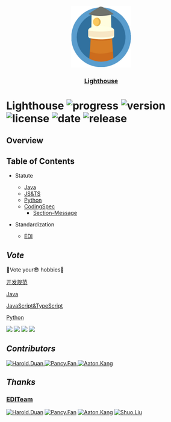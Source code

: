 <p align="center">
  <a href="https://github.com/EDITeam/standardization.lighthouse"><img src="/static/lighthouse.png" width="160" alt="Lighthouse's logo" /></a>
</p>
<h3 align="center"><a href="https://github.com/EDITeam/standardization.lighthouse">Lighthouse</a></h3>

# **Lighthouse** ![progress](http://progressed.io/bar/7?title=done) ![version](https://img.shields.io/badge/version-0.1.1-blue.svg?cacheSeconds=2592000) ![license](https://img.shields.io/badge/license-MIT-green.svg) ![date](https://img.shields.io/date/1551148020.svg) ![release](https://img.shields.io/github/release/EDITeam/standardization.lighthouse.svg)

## **Overview**

## **Table of Contents**

+ Statute
    + [Java](./开发规约/java编程规约.md 'Java')
    + [JS&TS](./开发规约/js编程规约.md 'JS&TS')
    + [Python](./开发规约/python编程规约.md 'Python')
    + [CodingSpec](./开发规约/代码规范.md 'Spec')
        + [Section-Message](./开发规约/消息篇.md 'Msg')

+ Standardization
    + [EDI](./标准化/EDI总体设计.md 'EDI')

## ***Vote***

🎉Vote your😎 hobbies🎉

[开发规范](./开发规约/代码规范.md '代码规范')

[Java](./开发规约/java编程规约.md 'Java')

[JavaScript&TypeScript](./开发规约/js编程规约.md 'JS&TS')

[Python](./开发规约/python编程规约.md 'Python')

[![](https://api.gh-polls.com/poll/01D4KWC7PZ66P0JBD05SPH6XXQ/Java)](https://api.gh-polls.com/poll/01D4KWC7PZ66P0JBD05SPH6XXQ/Java/vote)
[![](https://api.gh-polls.com/poll/01D4KWC7PZ66P0JBD05SPH6XXQ/JavaScript%26TypeScript)](https://api.gh-polls.com/poll/01D4KWC7PZ66P0JBD05SPH6XXQ/JavaScript%26TypeScript/vote)
[![](https://api.gh-polls.com/poll/01D4KWC7PZ66P0JBD05SPH6XXQ/Python)](https://api.gh-polls.com/poll/01D4KWC7PZ66P0JBD05SPH6XXQ/Python/vote)
[![](https://api.gh-polls.com/poll/01D4KWC7PZ66P0JBD05SPH6XXQ/Other%20lang)](https://api.gh-polls.com/poll/01D4KWC7PZ66P0JBD05SPH6XXQ/Other%20lang/vote)

## ***Contributors***
<a href="https://github.com/EDITeam/standardization.lighthouse/graphs/contributors">
  <img src="https://avatars2.githubusercontent.com/u/16353458?s=400&v=4" width="70" alt="Harold.Duan" />
  <img src="https://avatars3.githubusercontent.com/u/4202696?s=400&v=4" width="70" alt="Pancy.Fan" />
  <img src="https://avatars2.githubusercontent.com/u/28555389?s=400&v=4" width="70" alt="Aaton.Kang" />
</a>

## ***Thanks***
<h3 align="left">
  <a href="https://github.com/EDITeam">EDITeam</a>
</h3>
<p align="left">
  <a href="https://github.com/haroldduan"><img src="https://avatars2.githubusercontent.com/u/16353458?s=400&v=4" width="70" alt="Harold.Duan" /></a>
  <a href="https://github.com/fancys"><img src="https://avatars3.githubusercontent.com/u/4202696?s=400&v=4" width="70" alt="Pancy.Fan" /></a>
  <a href="https://github.com/Aton5859"><img src="https://avatars2.githubusercontent.com/u/28555389?s=400&v=4" width="70" alt="Aaton.Kang" /></a>
  <a href="https://github.com/LsKeke"><img src="https://avatars1.githubusercontent.com/u/45222954?s=400&v=4" width="70" alt="Shuo.Liu" /></a>
</p>
